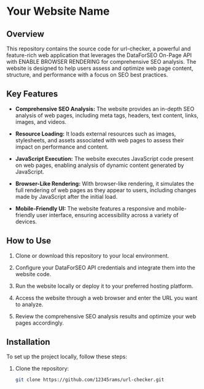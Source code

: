 # Your Website Name

## Overview

This repository contains the source code for url-checker, a powerful and feature-rich web application that leverages the DataForSEO On-Page API with ENABLE BROWSER RENDERING for comprehensive SEO analysis. The website is designed to help users assess and optimize web page content, structure, and performance with a focus on SEO best practices.



## Key Features

- **Comprehensive SEO Analysis:** The website provides an in-depth SEO analysis of web pages, including meta tags, headers, text content, links, images, and videos.

- **Resource Loading:** It loads external resources such as images, stylesheets, and assets associated with web pages to assess their impact on performance and content.

- **JavaScript Execution:** The website executes JavaScript code present on web pages, enabling analysis of dynamic content generated by JavaScript.

- **Browser-Like Rendering:** With browser-like rendering, it simulates the full rendering of web pages as they appear to users, including changes made by JavaScript after the initial load.

- **Mobile-Friendly UI:** The website features a responsive and mobile-friendly user interface, ensuring accessibility across a variety of devices.

## How to Use

1. Clone or download this repository to your local environment.

2. Configure your DataForSEO API credentials and integrate them into the website code.

3. Run the website locally or deploy it to your preferred hosting platform.

4. Access the website through a web browser and enter the URL you want to analyze.

5. Review the comprehensive SEO analysis results and optimize your web pages accordingly.

## Installation

To set up the project locally, follow these steps:

1. Clone the repository:

   ```bash
   git clone https://github.com/12345rams/url-checker.git
